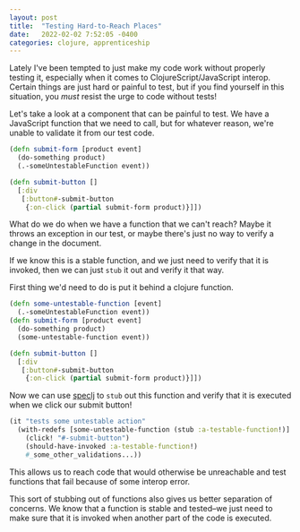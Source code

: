 ```yaml
---
layout: post
title:  "Testing Hard-to-Reach Places"
date:   2022-02-02 7:52:05 -0400
categories: clojure, apprenticeship
---
```


Lately I've been tempted to just make my code work without
properly testing it, especially when it comes to 
ClojureScript/JavaScript interop. Certain things are just 
hard or painful to test, but if you find yourself in this
situation, you _must_ resist the urge to code without tests!

Let's take a look at a component that can be painful to test.
We have a JavaScript function that we need to call, but for 
whatever reason, we're unable to validate it from our test code.

````clojure
(defn submit-form [product event]
  (do-something product)
  (.-someUntestableFunction event))

(defn submit-button []
  [:div
   [:button#-submit-button
    {:on-click (partial submit-form product)}]])
````

What do we do when we have a function that we can't reach?
Maybe it throws an exception in our test, or maybe there's 
just no way to verify a change in the document.

If we know this is a stable function, and we just need to
verify that it is invoked, then we can just `stub` it out
and verify it that way.

First thing we'd need to do is put it behind a clojure function.

````clojure
(defn some-untestable-function [event]
  (.-someUntestableFunction event))
(defn submit-form [product event]
  (do-something product)
  (some-untestable-function event))

(defn submit-button []
  [:div
   [:button#-submit-button
    {:on-click (partial submit-form product)}]])
````

Now we can use [speclj][speclj] to `stub` out this function and
verify that it is executed when we click our submit button!

````clojure
(it "tests some untestable action"
  (with-redefs [some-untestable-function (stub :a-testable-function!)]
    (click! "#-submit-button")
    (should-have-invoked :a-testable-function!)
    #_some_other_validations...))
````

This allows us to reach code that would otherwise be unreachable
and test functions that fail because of some interop error.

This sort of stubbing out of functions also gives us better
separation of concerns. We know that a function is stable
and tested–we just need to make sure that it is invoked
when another part of the code is executed.

[speclj]: https://github.com/slagyr/speclj
